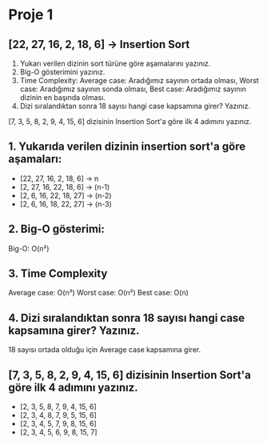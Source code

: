 # Proje 1
## [22, 27, 16, 2, 18, 6] -> Insertion Sort
1. Yukarı verilen dizinin sort türüne göre aşamalarını yazınız.
2. Big-O gösterimini yazınız.
3. Time Complexity:
Average case: Aradığımız sayının ortada olması,
Worst case: Aradığımız sayının sonda olması,
Best case: Aradığımız sayının dizinin en başında olması.
4. Dizi sıralandıktan sonra 18 sayısı hangi case kapsamına girer? Yazınız.

[7, 3, 5, 8, 2, 9, 4, 15, 6] dizisinin Insertion Sort'a göre ilk 4 adımını yazınız.

## 1. Yukarıda verilen dizinin insertion sort'a göre aşamaları:
- [22, 27, 16, 2, 18, 6] -> n
- [2, 27, 16, 22, 18, 6] -> (n-1)
- [2, 6, 16, 22, 18, 27] -> (n-2)
- [2, 6, 16, 18, 22, 27] -> (n-3)

## 2. Big-O gösterimi:

Big-O: O(n²)

## 3. Time Complexity
Average case: O(n²)
Worst case: O(n²)
Best case: O(n)

## 4. Dizi sıralandıktan sonra 18 sayısı hangi case kapsamına girer? Yazınız.
18 sayısı ortada olduğu için Average case kapsamına girer.

## [7, 3, 5, 8, 2, 9, 4, 15, 6] dizisinin Insertion Sort'a göre ilk 4 adımını yazınız.

- [2, 3, 5, 8, 7, 9, 4, 15, 6]
- [2, 3, 4, 8, 7, 9, 5, 15, 6]
- [2, 3, 4, 5, 7, 9, 8, 15, 6]
- [2, 3, 4, 5, 6, 9, 8, 15, 7]